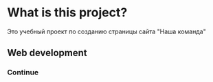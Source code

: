 # What is this project? 
Это учебный проект по созданию страницы сайта "Наша команда"
## Web development
### Continue